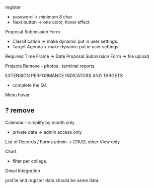 register
- password -> minimum 8 char
- Next button -> one color, hover effect

Proposal Submission Form
- Classification -> make dynamic put in user settings. 
- Target Agenda > make dynamic put in user settings. 

Required Time Frame -> Date
Proposal Submission Form -> file upload


Projects
Remove - photos , terminal reports

EXTENSION PERFORMANCE INDICATORS AND TARGETS
- complete the Q4

Menu hover

? remove
-------------------------------------------------------------





Calendar - simplify by month only
- private data -> admin access only




List of Records / Forms
admin -> CRUD, other View only




Chart
- filter per collage. 

Gmail Integration



profile and register data should be same data. 
